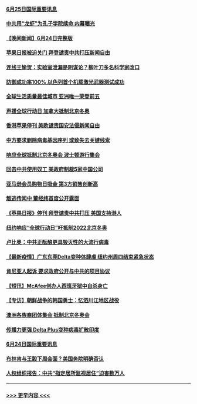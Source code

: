 #### [6月25日国际重要讯息](../pages/prog202/a103151027.md?t=06252301) 
#### [中共用“龙虾”为孔子学院续命 内幕曝光](../pages/prog202/a103150993.md?t=06252301) 
#### [【晚间新闻】6月24日完整版](../pages/prog202/a103150797.md?t=06252301) 
#### [苹果日报被迫关门 拜登谴责中共打压新闻自由](../pages/prog202/a103150763.md?t=06252301) 
#### [连线王愉贺：实验室泄漏是阴谋论？柳叶刀多名科学家改口](../pages/prog202/a103149839.md?t=06252301) 
#### [防御成功率100% 以色列首个机载激光武器测试成功](../pages/prog202/a103150299.md?t=06252301) 
#### [全球生活质量最佳城市 亚洲唯一荣登前五](../pages/prog202/a103150617.md?t=06252301) 
#### [声援全球行动日 加拿大抵制北京冬奥](../pages/prog202/a103150623.md?t=06252301) 
#### [香港苹果停刊 美欧谴责国安法侵新闻自由](../pages/prog202/a103150659.md?t=06252301) 
#### [中方要求删除病毒基因序列 或致失去关键线索](../pages/prog202/a103150653.md?t=06252301) 
#### [响应全球抵制北京冬奥会 波士顿游行集会](../pages/prog202/a103150582.md?t=06252301) 
#### [回击中共使用奴工 美政府制裁5家中国公司](../pages/prog202/a103150610.md?t=06252301) 
#### [亚马逊会员购物日吸金  第3方销售创新高](../pages/prog202/a103150577.md?t=06252301) 
#### [叛逃传闻中 董经纬首度公开露面](../pages/prog202/a103150595.md?t=06252301) 
#### [《苹果日报》停刊 拜登谴责中共打压 美国支持港人](../pages/prog202/a103150584.md?t=06252301) 
#### [纽约响应“全球行动日”吁抵制2022北京冬奥](../pages/prog202/a103150573.md?t=06252301) 
#### [卢比奥：中共正酝酿更具毁灭性的大流行病毒](../pages/prog202/a103150554.md?t=06252301) 
#### [【最新疫情】广东东莞Delta变种体肆虐 纽约州周四结束紧急状态](../pages/prog202/a103150450.md?t=06252301) 
#### [肯尼亚人起诉 要求政府公开与中共的项目协议](../pages/prog202/a103150288.md?t=06252301) 
#### [【短讯】McAfee创办人西班牙狱中自杀身亡](../pages/prog202/a103150396.md?t=06252301) 
#### [【专访】朝鲜战争的韩国勇士：忆泗川江地区战役](../pages/prog202/a103150309.md?t=06252301) 
#### [澳洲各族裔团体集会 抵制北京冬奥会](../pages/prog202/a103150184.md?t=06252301) 
#### [传播力更强 Delta Plus变种病毒扩散印度](../pages/prog202/a103150185.md?t=06252301) 
#### [6月24日国际重要讯息](../pages/prog202/a103150159.md?t=06252301) 
#### [布林肯与王毅下周会面？美国务院明确否认](../pages/prog202/a103150068.md?t=06252301) 
#### [人权组织报告：中共“指定居所监视居住”迫害数万人](../pages/prog202/a103149940.md?t=06252301) 

----
#### [ >>> 更早内容 <<< ](../indexes/prog202-earlier.md)
